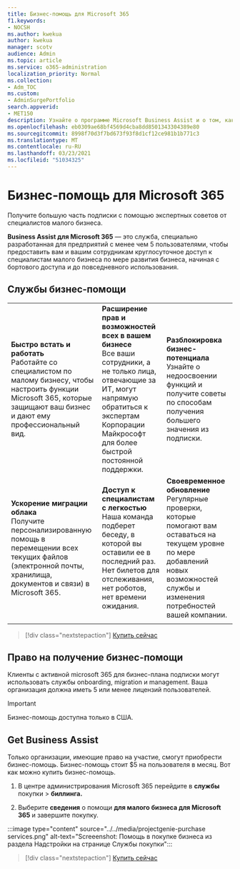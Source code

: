 ```yaml
---
title: Бизнес-помощь для Microsoft 365
f1.keywords:
- NOCSH
ms.author: kwekua
author: kwekua
manager: scotv
audience: Admin
ms.topic: article
ms.service: o365-administration
localization_priority: Normal
ms.collection:
- Adm_TOC
ms.custom:
- AdminSurgePortfolio
search.appverid:
- MET150
description: Узнайте о программе Microsoft Business Assist и о том, как она может помочь вашей организации с помощью и использованием для Microsoft 365 для бизнеса.
ms.openlocfilehash: eb0309ae68bf4569d4cba8dd8501343304389e80
ms.sourcegitcommit: 8998f70d3f7bd673f93f8d1cf12ce981b1b771c3
ms.translationtype: MT
ms.contentlocale: ru-RU
ms.lasthandoff: 03/23/2021
ms.locfileid: "51034325"
---
```

# <a name="business-assist-for-microsoft-365"></a>Бизнес-помощь для Microsoft 365

Получите большую часть подписки с помощью экспертных советов от специалистов малого бизнеса.

**Business Assist для Microsoft 365** — это служба, специально разработанная для предприятий с менее чем 5 пользователями, чтобы предоставить вам и вашим сотрудникам круглосуточное доступ к специалистам малого бизнеса по мере развития бизнеса, начиная с бортового доступа и до повседневного использования.

## <a name="business-assist-services"></a>Службы бизнес-помощи

||||
|:-----|:-----|:-----|
|**Быстро встать и работать** <br> Работайте со специалистом по малому бизнесу, чтобы настроить функции Microsoft 365, которые защищают ваш бизнес и дают ему профессиональный вид. |**Расширение прав и возможностей всех в вашем бизнесе** <br> Все ваши сотрудники, а не только лица, отвечающие за ИТ, могут напрямую обратиться к экспертам Корпорации Майкрософт для более быстрой постоянной поддержки. |**Разблокировка бизнес-потенциала** <br> Узнайте о недоосвоении функций и получите советы по способам получения большего значения из подписки. |
|**Ускорение миграции облака** <br> Получите персонализированную помощь в перемещении всех текущих файлов (электронной почты, хранилища, документов и связи) в Microsoft 365. |**Доступ к специалистам с легкостью** <br> Наша команда подберет беседу, в которой вы оставили ее в последний раз. Нет билетов для отслеживания, нет роботов, нет времени ожидания. |**Своевременное обновление** <br> Регулярные проверки, которые помогают вам оставаться на текущем уровне по мере добавлений новых возможностей службы и изменения потребностей вашей компании. |
| | | |

> [!div class="nextstepaction"]
> [Купить сейчас](https://go.microsoft.com/fwlink/p/?linkid=868433)

## <a name="eligibility-for-business-assist"></a>Право на получение бизнес-помощи

Клиенты с активной microsoft 365 для бизнес-плана подписки могут использовать службы onboarding, migration и management. Ваша организация должна иметь 5 или менее лицензий пользователей.

> [!IMPORTANT]
> Бизнес-помощь доступна только в США.

## <a name="get-business-assist"></a>Get Business Assist

Только организации, имеющие право на участие, смогут приобрести бизнес-помощь. Бизнес-помощь стоит $5 на пользователя в месяц. Вот как можно купить бизнес-помощь.

1. В центре администрирования Microsoft 365 перейдите в **службы** покупки  >  **биллинга.**

2. Выберите **сведения** о помощи **для малого бизнеса для Microsoft 365** и завершите покупку.

:::image type="content" source="../../media/projectgenie-purchase services.png" alt-text="Screeenshot: Помощь в покупке бизнеса из раздела Надстройки на странице Службы покупки":::

> [!div class="nextstepaction"]
> [Купить сейчас](https://go.microsoft.com/fwlink/p/?linkid=868433)
